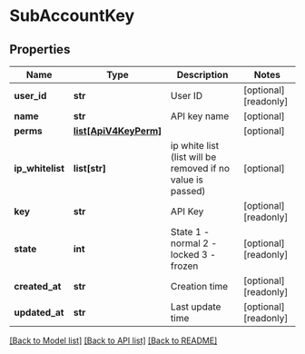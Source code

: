 # SubAccountKey

## Properties
Name | Type | Description | Notes
------------ | ------------- | ------------- | -------------
**user_id** | **str** | User ID | [optional] [readonly] 
**name** | **str** | API key name | [optional] 
**perms** | [**list[ApiV4KeyPerm]**](ApiV4KeyPerm.md) |  | [optional] 
**ip_whitelist** | **list[str]** | ip white list (list will be removed if no value is passed) | [optional] 
**key** | **str** | API Key | [optional] [readonly] 
**state** | **int** | State 1 - normal 2 - locked 3 - frozen | [optional] [readonly] 
**created_at** | **str** | Creation time | [optional] [readonly] 
**updated_at** | **str** | Last update time | [optional] [readonly] 

[[Back to Model list]](../README.md#documentation-for-models) [[Back to API list]](../README.md#documentation-for-api-endpoints) [[Back to README]](../README.md)


